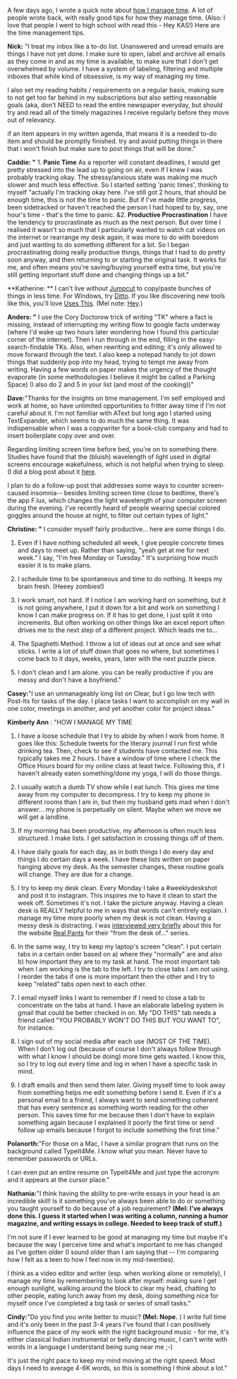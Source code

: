 A few days ago, I wrote a quick note about  [how I manage time](http://melodykramer.github.io/2015/05/06/how-I-manage-my-time/). A lot of people wrote back, with really good tips for how they manage time. (Also: I love that people I went to high school with read this - Hey KAS!) Here are the time management tips.


**Nick:** "I treat my inbox like a to-do list. Unanswered and unread emails are things I have not yet done. I make sure to open, label and archive all emails as they come in and as my time is available, to make sure that I don't get overwhelmed by volume. I have a system of labeling, filtering and multiple inboxes that while kind of obsessive, is my way of managing my time.


I also set my reading habits / requirements on a regular basis, making sure to not get too far behind in my subscriptions but also setting reasonable goals (aka, don't NEED to read the entire newspaper everyday, but should try and read all of the timely magazines I receive regularly before they move out of relevancy.


if an item appears in my written agenda, that means it is a needed to-do item and should be promptly finished. try and avoid putting things in there that i won't finish but make sure to post things that will be done."


**Caddie: "** 1.  **Panic Time**  As a reporter will constant deadlines, I would get pretty stressed into the lead up to going on air, even if I knew I was probably tracking okay. The stressy/anxious state was making me much slower and much less effective. So I started setting 'panic times', thinking to myself "actually I'm tracking okay here. I've still got 2 hours, that should be enough time, this is not the time to panic. But if I've made little progress, been sidetracked or haven't reached the person I had hoped to by, say, one hour's time - that's the time to panic. &2.  **Productive Procrastination**  I have the tendency to procrastinate as much as the next person. But over time I realised it wasn't so much that I particularly wanted to watch cat videos on the internet or rearrange my desk again, it was more to do with boredom and just wanting to do something different for a bit. So I began procrastinating doing really productive things, things that I had to do pretty soon anyway, and then returning to or starting the original task. It works for me, and often means you're saving/buying yourself extra time, but you're still getting important stuff done and changing things up a bit."


**Katherine: ** I can't live without  [Jumpcut](http://jumpcut.sourceforge.net/) to copy/paste bunches of things in less time. For Windows, try  [Ditto](http://ditto-cp.sourceforge.net/). If you like discovering new tools like this, you'll love  [Uses This](http://usesthis.com/). (Mel note:  [Hey](http://melody.kramer.usesthis.com/).)


**Anders: "** I use the Cory Doctorow trick of writing "TK" where a fact is missing, instead of interrupting my writing flow to google facts underway (where I'd wake up two hours later wondering how I found this particular corner of the internet). Then I run through in the end, filling in the easy-search-findable TKs.
Also, when rewriting and editing; it's only allowed to move forward through the text. I also keep a notepad handy to jot down things that suddenly pop into my head, trying to tempt me away from writing. Having a few words on paper makes the urgency of the thought evaporate (in some methodologies I believe it might be called a Parking Space) (I also do 2 and 5 in your list (and most of the cooking))"


**Dave:**"Thanks for the insights on time management. I'm self employed and work at home, so have unlimited opportunities to fritter away time if I'm not careful about it. I'm not familiar with AText but long ago I started using TextExpander, which seems to do much the same thing. It was indispensable when I was a copywriter for a book-club company and had to insert boilerplate copy over and over.


Regarding limiting screen time before bed, you're on to something there. Studies have found that the (bluish) wavelength of light used in digital screens encourage wakefulness, which is not helpful when trying to sleep. (I did a blog post about it  [here](http://healthyinsite.blogspot.com/2015/01/is-your-late-night-screen-time-keeping.html).


I plan to do a follow-up post that addresses some ways to counter screen-caused insomnia-- besides limiting screen time close to bedtime, there's the app F.lux, which changes the light wavelength of your computer screen during the evening. I've recently heard of people wearing special colored goggles around the house at night, to filter out certain types of light."


**Christine: "** I consider myself fairly productive... here are some things I do.


1. Even if I have nothing scheduled all week, I give people concrete times and days to meet up. Rather than saying, "yeah get at me for next week." I say, "I'm free Monday or Tuesday." It's surprising how much easier it is to make plans.


2. I schedule time to be spontaneous and time to do nothing. It keeps my brain fresh. (Heeey zombies!)


3. I work smart, not hard. If I notice I am working hard on something, but it is not going anywhere, I put it down for a bit and work on something I know I can make progress on. If it has to get done, I just split it into increments. But often working on other things like an excel report often drives me to the next step of a different project.   Which leads me to...


4. The Spaghetti Method. I throw a lot of ideas out at once and see what sticks. I write a lot of stuff down that goes no where, but sometimes I come back to it days, weeks, years, later with the next puzzle piece.


5. I don't clean and I am alone. you can be really productive if you are messy and don't have a boyfriend."


**Casey:**"I use an unmanageably long list on Clear, but I go low tech with Post-Its for tasks of the day. I place tasks I want to accomplish on my wall in one color, meetings in another, and yet another color for project ideas."


**Kimberly Ann** : "HOW I MANAGE MY TIME


1) I have a loose schedule that I try to abide by when I work from home. It goes like this: Schedule tweets for the literary journal I run first while drinking tea. Then, check to see if students have contacted me. This typically takes me 2 hours. I have a window of time where I check the Office Hours board for my online class at least twice. Following this, if I haven't already eaten something/done my yoga, I will do those things.


2) I usually watch a dumb TV show while I eat lunch. This gives me time away from my computer to decompress. I try to keep my phone in different rooms than I am in, but then my husband gets mad when I don't answer... my phone is perpetually on silent. Maybe when we move we will get a landline.


3) If my morning has been productive, my afternoon is often much less structured.  I make lists. I get satisfaction in crossing things off of them.


4) I have daily goals for each day, as in both things I do every day and things I do certain days  a week. I have these lists written on paper hanging above my desk. As the semester changes, these routine goals will change. They are due for a change.


5) I try to keep my desk clean. Every Monday I take a #weeklydeskshot and post it to instagram. This inspires me to have it clean to start the week off. Sometimes it's not. I take the picture anyway. Having a clean desk is REALLY helpful to me in ways that words can't entirely explain. I manage my time more poorly when my desk is not clean. Having a messy desk is distracting. I was  [interviewed very briefly](http://realpants.com/from-the-desk-of-kimberly-ann-southwick/) about this for the website  [Real Pants](http://realpants.com/author/erin-dorney/) for their "from the desk of..." series.


6) In the same way, I try to keep my laptop's screen "clean". I put certain tabs in a certain order based on a) where they "normally" are and also b) how important they are to my task at hand. The most important tab when I am working is the tab to the left. I try to close tabs I am not using. I reorder the tabs if one is more important then the other and I try to keep "related" tabs open next to each other.


7) I email myself links I want to remember if I need to close a tab to concentrate on the tabs at hand. I have an elaborate labeling system in gmail that could be better checked in on. My "DO THIS" tab needs a friend called "YOU PROBABLY WON'T DO THIS BUT YOU WANT TO", for instance.


6) I sign out of my social media after each use (MOST OF THE TIME). When I don't log out (because of course I don't always follow through with what I know I should be doing) more time gets wasted. I know this, so I try to log out every time and log in when I have a specific task in mind.


7) I draft emails and then send them later. Giving myself time to look away from something helps me edit something before I send it. Even if it's a personal email to a friend, I always want to send something coherent that has every sentence as something worth reading for the other person. This saves time for me because then I don't have to explain something again because I explained it poorly the first time or send follow up emails because I forgot to include something the first time."


**Polanorth:**"For those on a Mac, I have a similar program that runs on the background called TypeIt4Me. I know what you mean. Never have to remember passwords or URLs.


I can even put an entire resume on TypeIt4Me and just type the acronym and it appears at the cursor place."


**Nathania:**"I think having the ability to pre-write essays in your head is an incredible skill! Is it something you've always been able to do or something you taught yourself to do because of a job requirement?  **(Mel: I've always done this. I guess it started when I was writing a column, running a humor magazine, and writing essays in college. Needed to keep track of stuff.)**


I'm not sure if I ever learned to be good at managing my time but maybe it's because the way I perceive time and what's important to me has changed as I've gotten older (I sound older than I am saying that -- I'm comparing how I felt as a teen to how I feel now in my mid-twenties).


I think as a video editor and writer (esp. when working alone or remotely), I manage my time by remembering to look after myself: making sure I get enough sunlight, walking around the block to clear my head, chatting to other people, eating lunch away from my desk, doing something nice for myself once I've completed a big task or series of small tasks."


**Cindy:**"Do you find you write better to music?  **(Mel: Nope.** ) I write full time and it's only been in the past 3-4 years I've found that I can positively influence the pace of my work with the right background music - for me, it's either classical Indian instrumental or belly dancing music, I can't write with words in a language I understand being sung near me ;-)


It's just the right pace to keep my mind moving at the right speed. Most days I need to average 4-6K words, so this is something I think about a lot."
